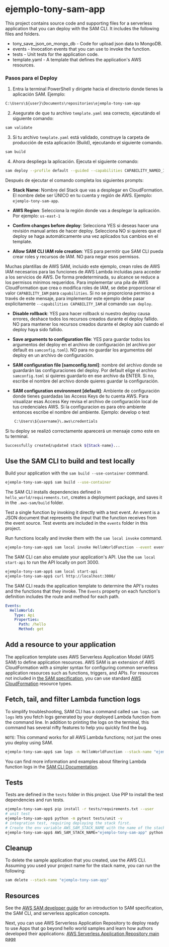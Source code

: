 # ejemplo-tony-sam-app

This project contains source code and supporting files for a serverless application that you can deploy with the SAM CLI. It includes the following files and folders.

- tony_save_json_on_mongo_db - Code for upload json data to MongoDB.
- events - Invocation events that you can use to invoke the function.
- tests - Unit tests for the application code.
- template.yaml - A template that defines the application's AWS resources.

### Pasos para el Deploy

1. Entra la terminal PowerShell y dirigete hacia el directorio donde tienes la aplicación SAM. Ejemplo:

```bash
C:\Users\${user}\Documents\repositories\ejemplo-tony-sam-app
```

2. Asegurate de que tu archivo `template.yaml` sea correcto, ejecutándo el siguiente comando:

```bash
sam validate
```

3. Si tu archivo `template.yaml` está validado, construye la carpeta de producción de esta aplicación (Build), ejecutando el siguiente comando.

```bash
sam build
```

4. Ahora despliega la aplicación. Ejecuta el siguiente comando:

```bash
sam deploy --profile default --guided --capabilities CAPABILITY_NAMED_IAM --config-env test
```

Después de ejecutar el comando completa los siguientes prompts:

- **Stack Name**: Nombre del Stack que vas a desplegar en CloudFormation. El nombre debe ser ÚNICO en tu cuenta y región de AWS. Ejemplo: `ejemplo-tony-sam-app`.

- **AWS Region**: Selecciona la región donde vas a desplegar la aplicación. Por ejemplo: `us-east-1`

- **Confirm changes before deploy**: Selecciona YES si deseas hacer una revisión manual antes de hacer deploy. Selecciona NO si quieres que el deploy se haga automáticamente una vez aplicados tus cambios en el template.

- **Allow SAM CLI IAM role creation**: YES para permitir que SAM CLI pueda crear roles y recursos de IAM. NO para negar esos permisos.

Muchas plantillas de AWS SAM, incluido este ejemplo, crean roles de AWS IAM necesarios para las funciones de AWS Lambda incluidas para acceder a los servicios de AWS. De forma predeterminada, su alcance se reduce a los permisos mínimos requeridos. Para implementar una pila de AWS CloudFormation que crea o modifica roles de IAM, se debe proporcionar el valor `CAPABILITY_IAM` para `capabilities`. Si no se proporciona permiso a través de este mensaje, para implementar este ejemplo debe pasar explícitamente `--capabilities CAPABILITY_IAM` al comando `sam deploy`.

- **Disable rollback**: YES para hacer rollback si nuestro deploy causa errores, deshace todos los recursos creados durante el deploy fallido. NO para mantener los recursos creados durante el deploy aún cuando el deploy haya sido fallido.

- **Save arguments to configuration file**: YES para guardar todos los argumentos del deploy en el archivo de configuración (el archivo por default es `samconfig.toml`). NO para no guardar los argumentos del deploy en un archivo de configuración.

- **SAM configuration file [samconfig.toml]**: nombre del archivo donde se guardarán las configuraciones del deploy. Por default elige el archivo `samconfig.toml` si quieres guardarlo en ese archivo da ENTER. Si no, escribe el nombre del archivo donde quieres guardar la configuración.

- **SAM configuration environment [default]**: Ambiente de configuración donde tienes guardadas las Access Keys de tu cuenta AWS. Para visualizar esas Access Key revisa el archivo de configuración local de tus credenciales AWS. Si la configuracion es para otro ambiente entonces escribe el nombre del ambiente. Ejemplo: develop o test

```bash
    C:\Users\${username}\.aws\credentials
```

Si tu deploy se realizó correctamente aparecerá un mensaje como este en tu terminal.

```bash
Successfully created/updated stack ${Stack-name}...
```

## Use the SAM CLI to build and test locally

Build your application with the `sam build --use-container` command.

```bash
ejemplo-tony-sam-app$ sam build --use-container
```

The SAM CLI installs dependencies defined in `hello_world/requirements.txt`, creates a deployment package, and saves it in the `.aws-sam/build` folder.

Test a single function by invoking it directly with a test event. An event is a JSON document that represents the input that the function receives from the event source. Test events are included in the `events` folder in this project.

Run functions locally and invoke them with the `sam local invoke` command.

```bash
ejemplo-tony-sam-app$ sam local invoke HelloWorldFunction --event events/event.json
```

The SAM CLI can also emulate your application's API. Use the `sam local start-api` to run the API locally on port 3000.

```bash
ejemplo-tony-sam-app$ sam local start-api
ejemplo-tony-sam-app$ curl http://localhost:3000/
```

The SAM CLI reads the application template to determine the API's routes and the functions that they invoke. The `Events` property on each function's definition includes the route and method for each path.

```yaml
Events:
  HelloWorld:
    Type: Api
    Properties:
      Path: /hello
      Method: get
```

## Add a resource to your application

The application template uses AWS Serverless Application Model (AWS SAM) to define application resources. AWS SAM is an extension of AWS CloudFormation with a simpler syntax for configuring common serverless application resources such as functions, triggers, and APIs. For resources not included in [the SAM specification](https://github.com/awslabs/serverless-application-model/blob/master/versions/2016-10-31.md), you can use standard [AWS CloudFormation](https://docs.aws.amazon.com/AWSCloudFormation/latest/UserGuide/aws-template-resource-type-ref.html) resource types.

## Fetch, tail, and filter Lambda function logs

To simplify troubleshooting, SAM CLI has a command called `sam logs`. `sam logs` lets you fetch logs generated by your deployed Lambda function from the command line. In addition to printing the logs on the terminal, this command has several nifty features to help you quickly find the bug.

`NOTE`: This command works for all AWS Lambda functions; not just the ones you deploy using SAM.

```bash
ejemplo-tony-sam-app$ sam logs -n HelloWorldFunction --stack-name "ejemplo-tony-sam-app" --tail
```

You can find more information and examples about filtering Lambda function logs in the [SAM CLI Documentation](https://docs.aws.amazon.com/serverless-application-model/latest/developerguide/serverless-sam-cli-logging.html).

## Tests

Tests are defined in the `tests` folder in this project. Use PIP to install the test dependencies and run tests.

```bash
ejemplo-tony-sam-app$ pip install -r tests/requirements.txt --user
# unit test
ejemplo-tony-sam-app$ python -m pytest tests/unit -v
# integration test, requiring deploying the stack first.
# Create the env variable AWS_SAM_STACK_NAME with the name of the stack we are testing
ejemplo-tony-sam-app$ AWS_SAM_STACK_NAME="ejemplo-tony-sam-app" python -m pytest tests/integration -v
```

## Cleanup

To delete the sample application that you created, use the AWS CLI. Assuming you used your project name for the stack name, you can run the following:

```bash
sam delete --stack-name "ejemplo-tony-sam-app"
```

## Resources

See the [AWS SAM developer guide](https://docs.aws.amazon.com/serverless-application-model/latest/developerguide/what-is-sam.html) for an introduction to SAM specification, the SAM CLI, and serverless application concepts.

Next, you can use AWS Serverless Application Repository to deploy ready to use Apps that go beyond hello world samples and learn how authors developed their applications: [AWS Serverless Application Repository main page](https://aws.amazon.com/serverless/serverlessrepo/)
